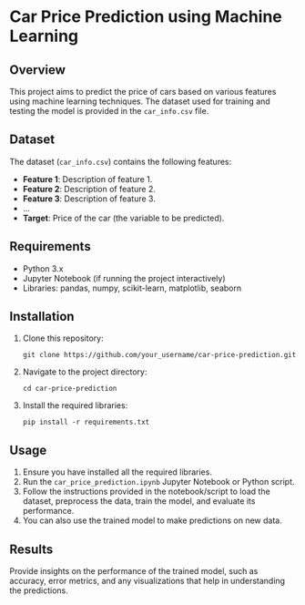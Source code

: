 # Car Price Prediction using Machine Learning

## Overview
This project aims to predict the price of cars based on various features using machine learning techniques. The dataset used for training and testing the model is provided in the `car_info.csv` file.

## Dataset
The dataset (`car_info.csv`) contains the following features:
- **Feature 1**: Description of feature 1.
- **Feature 2**: Description of feature 2.
- **Feature 3**: Description of feature 3.
- ...
- **Target**: Price of the car (the variable to be predicted).

## Requirements
- Python 3.x
- Jupyter Notebook (if running the project interactively)
- Libraries: pandas, numpy, scikit-learn, matplotlib, seaborn

## Installation
1. Clone this repository:
    ```
    git clone https://github.com/your_username/car-price-prediction.git
    ```
2. Navigate to the project directory:
    ```
    cd car-price-prediction
    ```
3. Install the required libraries:
    ```
    pip install -r requirements.txt
    ```

## Usage
1. Ensure you have installed all the required libraries.
2. Run the `car_price_prediction.ipynb` Jupyter Notebook or Python script.
3. Follow the instructions provided in the notebook/script to load the dataset, preprocess the data, train the model, and evaluate its performance.
4. You can also use the trained model to make predictions on new data.

## Results
Provide insights on the performance of the trained model, such as accuracy, error metrics, and any visualizations that help in understanding the predictions.
